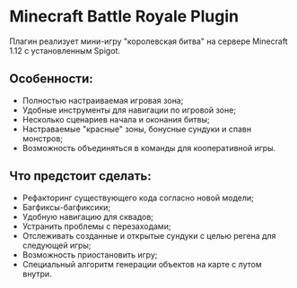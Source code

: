 ﻿Minecraft Battle Royale Plugin
==============================

Плагин реализует мини-игру "королевская битва" на сервере Minecraft 1.12 с установленным Spigot.

Особенности:
------------
- Полностью настраиваемая игровая зона;
- Удобные инструменты для навигации по игровой зоне;
- Несколько сценариев начала и оконания битвы;
- Настраваемые "красные" зоны, бонусные сундуки и спавн монстров;
- Возможность объединяться в команды для кооперативной игры.

Что предстоит сделать:
----------------------
- Рефакторинг существующего кода согласно новой модели;
- Багфиксы-багфиксики;
- Удобную навигацию для сквадов;
- Устранить проблемы с перезаходами;
- Отслеживать созданные и открытые сундуки с целью регена для следующей игры;
- Возможность приостановить игру;
- Специальный алгоритм генерации объектов на карте с лутом внутри.